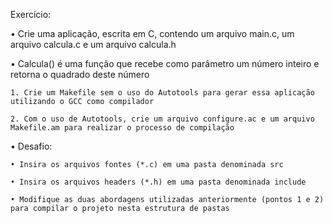 Exercício:

• Crie uma aplicação, escrita em C, contendo um arquivo main.c, um 
arquivo calcula.c e um arquivo calcula.h

  • Calcula() é uma função que recebe como parâmetro um número inteiro e retorna o quadrado deste número

    1. Crie um Makefile sem o uso do Autotools para gerar essa aplicação utilizando o GCC como compilador

    2. Com o uso de Autotools, crie um arquivo configure.ac e um arquivo Makefile.am para realizar o processo de compilação



• Desafio:

    • Insira os arquivos fontes (*.c) em uma pasta denominada src

    • Insira os arquivos headers (*.h) em uma pasta denominada include

    • Modifique as duas abordagens utilizadas anteriormente (pontos 1 e 2) para compilar o projeto nesta estrutura de pastas
